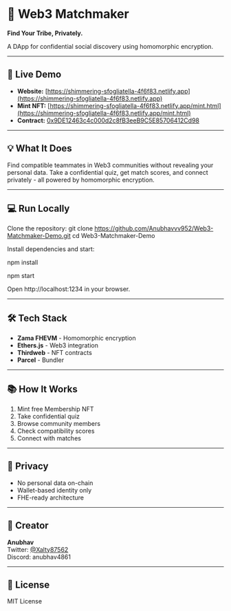 # 🤝 Web3 Matchmaker

**Find Your Tribe, Privately.**

A DApp for confidential social discovery using homomorphic encryption.

---

## 🚀 Live Demo

- **Website:** [https://shimmering-sfogliatella-4f6f83.netlify.app](https://shimmering-sfogliatella-4f6f83.netlify.app)
- **Mint NFT:** [https://shimmering-sfogliatella-4f6f83.netlify.app/mint.html](https://shimmering-sfogliatella-4f6f83.netlify.app/mint.html)
- **Contract:** [0x9DE12463c4c000d2c8fB3eeB9C5E85706412Cd98](https://sepolia.etherscan.io/address/0x9DE12463c4c000d2c8fB3eeB9C5E85706412Cd98)

---

## 💡 What It Does

Find compatible teammates in Web3 communities without revealing your personal data. Take a confidential quiz, get match scores, and connect privately - all powered by homomorphic encryption.

---

## 💻 Run Locally

Clone the repository:
git clone https://github.com/Anubhavvv952/Web3-Matchmaker-Demo.git
cd Web3-Matchmaker-Demo

Install dependencies and start:


npm install

npm start

Open http://localhost:1234 in your browser.

---

## 🛠️ Tech Stack

- **Zama FHEVM** - Homomorphic encryption
- **Ethers.js** - Web3 integration
- **Thirdweb** - NFT contracts
- **Parcel** - Bundler

---

## 📚 How It Works

1. Mint free Membership NFT
2. Take confidential quiz
3. Browse community members
4. Check compatibility scores
5. Connect with matches

---

## 🔐 Privacy

- No personal data on-chain
- Wallet-based identity only
- FHE-ready architecture

---

## 👤 Creator

**Anubhav**  
Twitter: [@Xalty87562](https://x.com/Xalty87562)  
Discord: anubhav4861

---

## 📄 License

MIT License
